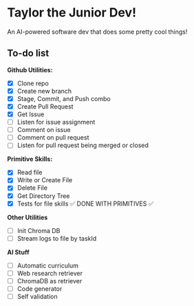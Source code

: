 # Taylor the Junior Dev!

An AI-powered software dev that does some pretty cool things!

## To-do list
**Github Utilities:**
- [x] Clone repo
- [x] Create new branch
- [x] Stage, Commit, and Push combo
- [x] Create Pull Request
- [x] Get Issue
- [ ] Listen for issue assignment
- [ ] Comment on issue
- [ ] Comment on pull request
- [ ] Listen for pull request being merged or closed

**Primitive Skills:**
- [x] Read file
- [x] Write or Create File
- [x] Delete File
- [x] Get Directory Tree
- [x] Tests for file skills
✅ DONE WITH PRIMITIVES ✅

**Other Utilities**
- [ ] Init Chroma DB
- [ ] Stream logs to file by taskId

**AI Stuff**
- [ ] Automatic curriculum
- [ ] Web research retriever
- [ ] ChromaDB as retriever
- [ ] Code generator
- [ ] Self validation